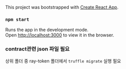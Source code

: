 This project was bootstrapped with [Create React App](https://github.com/facebook/create-react-app).

### `npm start`

Runs the app in the development mode.<br>
Open [http://localhost:3000](http://localhost:3000) to view it in the browser.


### contract관련 json 파일 필요
상위 폴더 중 ray-token 폴더에서 `truffle migrate` 실행 필요<br>